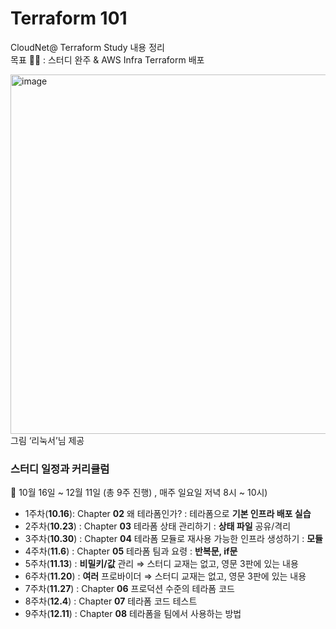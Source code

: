 # Terraform 101

CloudNet@ Terraform Study 내용 정리 </br>
목표 💪🏻 : 스터디 완주 & AWS Infra Terraform 배포


<img width="575" alt="image" src="https://user-images.githubusercontent.com/44595181/197361730-5f513c1d-cf5c-4d89-9ab0-5ad6ea7fcd22.png"></br>
그림 ‘리눅서’님 제공


### 스터디 일정과 커리큘럼

📝 10월 16일 ~ 12월 11일 (총 9주 진행) , 매주 일요일 저녁 8시 ~ 10시)
- 1주차(**10.16**): Chapter **02** 왜 테라폼인가? : 테라폼으로 **기본 인프라 배포 실습**
- 2주차(**10.23**) : Chapter **03** 테라폼 상태 관리하기 : **상태 파일** 공유/격리
- 3주차(**10.30**) : Chapter **04** 테라폼 모듈로 재사용 가능한 인프라 생성하기 : **모듈**
- 4주차(**11.6**) : Chapter **05** 테라폼 팀과 요령 : **반복문, if문**
- 5주차(**11.13**) : **비밀키/값** 관리 ⇒ 스터디 교재는 없고, 영문 3판에 있는 내용
- 6주차(**11.20**) : **여러** 프로바이더 ⇒ 스터디 교재는 없고, 영문 3판에 있는 내용
- 7주차(**11.27**) : Chapter **06** 프로덕션 수준의 테라폼 코드
- 8주차(**12.4**) : Chapter **07** 테라폼 코드 테스트
- 9주차(**12.11**) : Chapter **08** 테라폼을 팀에서 사용하는 방법
